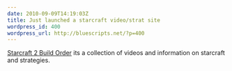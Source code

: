 ```yaml
---
date: 2010-09-09T14:19:03Z
title: Just launched a starcraft video/strat site
wordpress_id: 400
wordpress_url: http://bluescripts.net/?p=400
---
```


<a href="http://starcraft2-buildorder.com">Starcraft 2 Build Order</a> its a collection of videos and information on starcraft and strategies.
